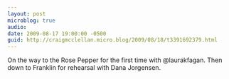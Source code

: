 ```yaml
---
layout: post
microblog: true
audio: 
date: 2009-08-17 19:00:00 -0500
guid: http://craigmcclellan.micro.blog/2009/08/18/t3391692379.html
---
```

On the way to the Rose Pepper for the first time with @laurakfagan. Then down to Franklin for rehearsal with Dana Jorgensen.

